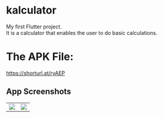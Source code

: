# kalculator

My first Flutter project.<br/>
It is a calculator that enables the user to do basic calculations.
# The APK File:
https://shorturl.at/ryAEP
## App Screenshots
<table>
  <tr>
<td><img src= "https://user-images.githubusercontent.com/85097545/130337132-03b6cda1-ac17-491c-8a1e-1e3736740480.jpg"/>
    </td>
    <td><img src="https://user-images.githubusercontent.com/85097545/130337137-282b76e5-0325-4ba2-918f-9d23efc5a560.jpg"/>
    </td>
  </tr>
 </table>
